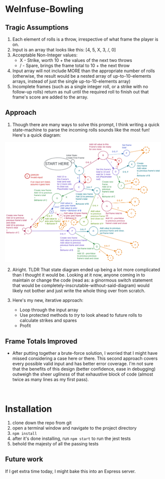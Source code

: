 # WeInfuse-Bowling

## Tragic Assumptions
1. Each element of rolls is a throw, irrespective of what frame the player is on.
2. Input is an array that looks like this: [4, 5, X, 3, /, 0]
3. Acceptable Non-Integer values:
   * X - Strike, worth 10 + the values of the next two throws
   * / - Spare, brings the frame total to 10 + the next throw
4. Input array will not include MORE than the appropriate number of rolls (otherwise, the result would be a nested array of up-to-10-elements arrays, instead of just the single up-to-10-elements array)
5. Incomplete frames (such as a single integer roll, or a strike with no follow-up rolls) return as null until the required roll to finish out that frame's score are added to the array.

## Approach
1. Though there are many ways to solve this prompt, I think writing a quick
state-machine to parse the incoming rolls sounds like the most fun!  Here's
a quick diagram:

![](bowling-diagram.png)

2. Alright.  TLDR That state diagram ended up being a lot more complicated than I thought it would be.  Looking at it now, anyone coming in to maintain or change the code (read as: a ginormous switch statement that would be completely-inscrutable-without-said-diagram) would likely not bother and just write the whole thing over from scratch.

3. Here's my new, iterative approach:
    * Loop through the input array
    * Use protected methods to *try* to look ahead to future rolls to calculate strikes and spares
    * Profit

## Frame Totals Improved
* After putting together a brute-force solution, I worried that I might have missed considering a case here or there.  This second approach covers every possible valid input and has better error coverage.  I'm not sure that the benefits of this design (better confidence, ease in debugging) outweigh the sheer *ugliness* of that exhaustive block of code (almost twice as many lines as my first pass).

<br />

# Installation
1. clone down the repo from git
2. open a terminal window and navigate to the project directory
3. `npm install`
4. after it's done installing, run `npm start` to run the jest tests
5. behold the majesty of all the passing tests

## Future work
If I get extra time today, I might bake this into an Express server.